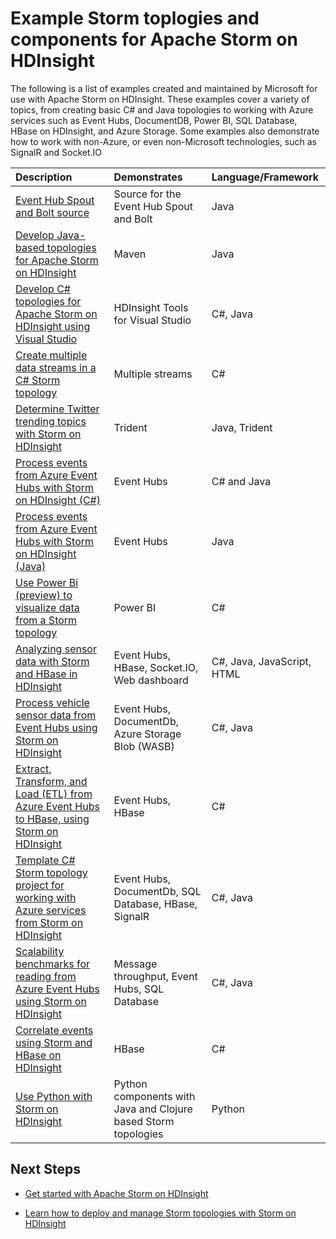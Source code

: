 <properties
 pageTitle="Example Apache Storm topologies on HDInsight | Microsoft Azure"
 description="A list of example Storm topologies created and tested with Apache Storm on HDInsight including basic C# and Java topologies, and working with Event Hubs."
 services="hdinsight"
 documentationCenter=""
 authors="Blackmist"
 manager="paulettm"
 editor="cgronlun"
    tags="azure-portal"/>

<tags
 ms.service="hdinsight"
 ms.devlang="na"
 ms.topic="article"
 ms.tgt_pltfrm="na"
 ms.workload="big-data"
 ms.date="12/04/2015"
 ms.author="larryfr"/>

# Example Storm toplogies and components for Apache Storm on HDInsight

The following is a list of examples created and maintained by Microsoft for use with Apache Storm on HDInsight. These examples cover a variety of topics, from creating basic C# and Java topologies to working with Azure services such as Event Hubs, DocumentDB, Power BI, SQL Database, HBase on HDInsight, and Azure Storage. Some examples also demonstrate how to work with non-Azure, or even non-Microsoft technologies, such as SignalR and Socket.IO

| Description                                                                                             | Demonstrates                                         | Language/Framework         |
|:--------------------------------------------------------------------------------------------------------|:-----------------------------------------------------|:---------------------------|
| [Event Hub Spout and Bolt source](https://github.com/apache/storm/tree/master/external/storm-eventhubs) | Source for the Event Hub Spout and Bolt | Java |
| [Develop Java-based topologies for Apache Storm on HDInsight][5797064f]                                 | Maven                                                | Java                       |
| [Develop C# topologies for Apache Storm on HDInsight using Visual Studio][16fce2d1]                     | HDInsight Tools for Visual Studio                    | C#, Java                   |
| [Create multiple data streams in a C# Storm topology][ec5a4064]                                         | Multiple streams                                     | C#                         |
| [Determine Twitter trending topics with Storm on HDInsight][3c86c7c8]                                   | Trident                                              | Java, Trident              |
| [Process events from Azure Event Hubs with Storm on HDInsight (C#)][844d1d81]                                | Event Hubs                                           | C# and Java                |
| [Process events from Azure Event Hubs with Storm on HDInsight (Java)](hdinsight-storm-develop-java-event-hub-topology.md) | Event Hubs | Java |
| [Use Power Bi (preview) to visualize data from a Storm topology][94d15238]                              | Power BI                                             | C#                         |
| [Analyzing sensor data with Storm and HBase in HDInsight][ab894747]                                     | Event Hubs, HBase, Socket.IO, Web dashboard          | C#, Java, JavaScript, HTML |
| [Process vehicle sensor data from Event Hubs using Storm on HDInsight][246ee964]                        | Event Hubs, DocumentDb, Azure Storage Blob (WASB)    | C#, Java                   |
| [Extract, Transform, and Load (ETL) from Azure Event Hubs to HBase, using Storm on HDInsight][b4b68194] | Event Hubs, HBase                                    | C#                         |
| [Template C# Storm topology project for working with Azure services from Storm on HDInsight][ce0c02a2]  | Event Hubs, DocumentDb, SQL Database, HBase, SignalR | C#, Java                   |
| [Scalability benchmarks for reading from Azure Event Hubs using Storm on HDInsight][d6c540e3]           | Message throughput, Event Hubs, SQL Database         | C#, Java                   |
| [Correlate events using Storm and HBase on HDInsight](hdinsight-storm-correlation-topology.md) | HBase | C# |
| [Use Python with Storm on HDInsight](hdinsight-storm-develop-python-topology.md) | Python components with Java and Clojure based Storm topologies | Python |

## Next Steps

* [Get started with Apache Storm on HDInsight][2b8c3488]

* [Learn how to deploy and manage Storm topologies with Storm on HDInsight][6eb0d3b8]

  [2b8c3488]: hdinsight-apache-storm-tutorial-get-started-linux.md "Learn how to create a Storm on HDInsight cluster and use the Storm Dashboard to deploy example topologies."
  [6eb0d3b8]: hdinsight-storm-deploy-monitor-topology.md "Learn how to deploy and manage topologies using the web-based Storm Dashboard and Storm UI or the HDInsight Tools for Visual Studio."
  [16fce2d1]: hdinsight-storm-develop-csharp-visual-studio-topology.md "Learn how to create C# Storm topologies by using the HDInsight Tools for Visual Studio."
  [5797064f]: hdinsight-storm-develop-java-topology.md "Learn how to create Storm topologies in Java, using Maven, by creating a basic wordcount topology."
  [94d15238]: hdinsight-storm-power-bi-topology.md "Demonstrates how to write data to Power BI from a C# topology, then create a chart and dashboard from the data."
  [ec5a4064]: https://github.com/Blackmist/csharp-storm-example "Demonstrates a basic Storm topology that performs a wordcount, implemented in C#. This also demonstrates how to create multiple data streams within a C# topology."
  [844d1d81]: hdinsight-storm-develop-csharp-event-hub-topology.md "Learn how to read and write data from Azure Event Hubs with Storm on HDInsight."
  [ab894747]: hdinsight-storm-sensor-data-analysis.md "Learn how to use Apache Storm on HDInsight to process sensor data from Azure Event Hubs, visualize it using D3.js, and (optionally,) store it to HBase."
  [3c86c7c8]: hdinsight-storm-twitter-trending.md "Learn how to use Trident to create a Storm topology that determines trending topics (based on hashtags,) on Twitter."
  [246ee964]: hdinsight-storm-iot-eventhub-documentdb.md "Learn how to use a Storm topology to read messages from Azure Event Hubs, read documents from Azure DocumentDB for data referencing and save data to Azure Storage."
  [d6c540e3]: https://github.com/hdinsight/hdinsight-storm-examples/blob/master/EventCountExample "Several topologies to demonstrate throughput when reading from Azure Event Hubs and storing to SQL Database using Apache Storm on HDInsight."
  [b4b68194]: https://github.com/hdinsight/hdinsight-storm-examples/blob/master/RealTimeETLExample "Learn how to read data from Azure Event Hubs, aggregate & transform the data, then store it to HBase on HDInsight."
  [ce0c02a2]: https://github.com/hdinsight/hdinsight-storm-examples/tree/master/templates/HDInsightStormExamples "This project contains templates for spouts, bolts and topologies to interact with various Azure services like Event Hubs, DocumentDB, and SQL Database."
 

